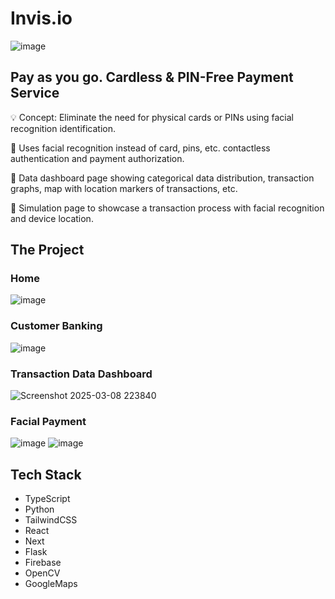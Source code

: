 # Invis.io
![image](https://github.com/user-attachments/assets/7cc8a592-b955-4b82-ba20-d52aaa3392d9)

## Pay as you go. Cardless & PIN-Free Payment Service
💡 Concept: Eliminate the need for physical cards or PINs using facial recognition identification.

🔹 Uses facial recognition instead of card, pins, etc. contactless authentication and payment authorization.

🔹 Data dashboard page showing categorical data distribution, transaction graphs, map with location markers of transactions, etc.

🔹 Simulation page to showcase a transaction process with facial recognition and device location.

## The Project
### Home
![image](https://github.com/user-attachments/assets/4e899cd0-c3cc-42b8-b384-0aa8a096b91a)

### Customer Banking
![image](https://github.com/user-attachments/assets/93939a7d-6181-4d8d-b324-06a17f610e34)

### Transaction Data Dashboard
![Screenshot 2025-03-08 223840](https://github.com/user-attachments/assets/0c6a0d79-72be-4412-91cf-2e60d4203cb8)

### Facial Payment
![image](https://github.com/user-attachments/assets/9694777f-a1ca-4e67-9201-eafeb6b391db)
![image](https://github.com/user-attachments/assets/72c83cea-61ed-4584-a9db-966d4c4003e7)

## Tech Stack
- TypeScript
- Python
- TailwindCSS
- React
- Next
- Flask
- Firebase
- OpenCV
- GoogleMaps

